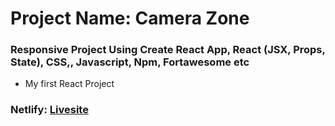 # Project Name: Camera Zone 
### Responsive Project Using Create React App, React (JSX, Props, State), CSS,, Javascript, Npm, Fortawesome etc
* My first React Project
### Netlify: [Livesite](https://shahariar-assignment-8.netlify.app/)
